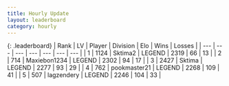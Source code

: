 ```yaml
---
title: Hourly Update
layout: leaderboard
category: hourly
---
```


{: .leaderboard}
| Rank | LV | Player | Division | Elo | Wins | Losses |
| --- | --- | --- | --- | --- | --- | --- |
| <span data-change="0">1</span> | 1124 | <span title="ID: 402846">Sktima2</span> | LEGEND | <span data-change="2">2319</span> | <span data-change="1">66</span> | <span data-change="0">13</span> |
| <span data-change="0">2</span> | 714 | <span title="ID: 410122">Maxiebon1234</span> | LEGEND | <span data-change="0">2302</span> | <span data-change="0">94</span> | <span data-change="0">17</span> |
| <span data-change="0">3</span> | 2427 | <span title="ID: 353063">Sktima</span> | LEGEND | <span data-change="-10">2277</span> | <span data-change="1">93</span> | <span data-change="1">29</span> |
| <span data-change="0">4</span> | 762 | <span title="ID: 652474">pookmaster21</span> | LEGEND | <span data-change="0">2268</span> | <span data-change="0">109</span> | <span data-change="0">41</span> |
| <span data-change="0">5</span> | 507 | <span title="ID: 628282">lagzendery</span> | LEGEND | <span data-change="0">2246</span> | <span data-change="0">104</span> | <span data-change="0">33</span> |